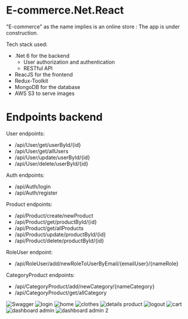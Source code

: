 # E-commerce.Net.React

 "E-commerce" as the name implies is an online store : The app is under construction. 

Tech stack used:
- .Net 6 for the backend 
     - User authorization and authentication
     - RESTful API
- ReacJS for the frontend 
- Redux-Toolkit
- MongoDB for the database 
- AWS S3 to serve images

# Endpoints backend

User endpoints:
  - /api/User/get/userById/{id}
  - /api/User/get/allUsers
  - /api/User/update/userById/{id}
  - /api/User/delete/userById/{id}
  
Auth endpoints:
  - /api/Auth/login
  - /api/Auth/register
  
Product endpoints:
  - /api/Product/create/newProduct
  - /api/Product/get/productById/{id}
  - /api/Product/get/allProducts
  - /api/Product/update/productById/{id}
  - /api/Product/delete/productById/{id}

RoleUser endpoint:
  - /api/RoleUser/add/newRoleToUserByEmail/{emailUser}/{nameRole}
  
CategoryProduct endpoints:
  - /api/CategoryProduct/add/newCategory/{nameCategory}
  - /api/CategoryProduct/get/allCategory

![Swagger](https://user-images.githubusercontent.com/63923347/200933534-5d407d1f-4c64-4a71-93f2-da197130d695.png)
![login](https://user-images.githubusercontent.com/63923347/191663942-1e342d69-79a6-482e-83ed-d274a129c589.png)
![home](https://user-images.githubusercontent.com/63923347/191663927-ec59e2d4-d40e-45cb-9dbe-af0b95f880ed.png)
![clothes](https://user-images.githubusercontent.com/63923347/191663954-8f01c30a-e4b1-467c-8118-1743fade9728.png)
![details product](https://user-images.githubusercontent.com/63923347/191663961-6e2cba7e-51ba-420d-9e92-a1414d314aa9.png)
![logout](https://user-images.githubusercontent.com/63923347/191663974-03a31e19-c9a1-4e82-9e73-270941605804.png)
![cart](https://user-images.githubusercontent.com/63923347/191663967-dac9853c-6140-4f03-8134-0c707f1045f1.png)
![dashboard admin](https://user-images.githubusercontent.com/63923347/191664141-840d2ca2-ca81-4b63-a81e-874486ce14ab.png)
![dashboard admin 2](https://user-images.githubusercontent.com/63923347/200933755-64de96a7-c3a7-48e7-b741-9164374f2ed8.png)

